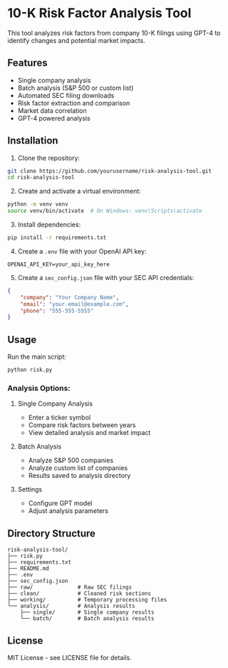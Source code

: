 # 10-K Risk Factor Analysis Tool

This tool analyzes risk factors from company 10-K filings using GPT-4 to identify changes and potential market impacts.

## Features

- Single company analysis
- Batch analysis (S&P 500 or custom list)
- Automated SEC filing downloads
- Risk factor extraction and comparison
- Market data correlation
- GPT-4 powered analysis

## Installation

1. Clone the repository:
```bash
git clone https://github.com/yourusername/risk-analysis-tool.git
cd risk-analysis-tool
```

2. Create and activate a virtual environment:
```bash
python -m venv venv
source venv/bin/activate  # On Windows: venv\Scripts\activate
```

3. Install dependencies:
```bash
pip install -r requirements.txt
```

4. Create a `.env` file with your OpenAI API key:
```plaintext
OPENAI_API_KEY=your_api_key_here
```

5. Create a `sec_config.json` file with your SEC API credentials:
```json
{
    "company": "Your Company Name",
    "email": "your.email@example.com",
    "phone": "555-555-5555"
}
```

## Usage

Run the main script:
```bash
python risk.py
```

### Analysis Options:

1. Single Company Analysis
   - Enter a ticker symbol
   - Compare risk factors between years
   - View detailed analysis and market impact

2. Batch Analysis
   - Analyze S&P 500 companies
   - Analyze custom list of companies
   - Results saved to analysis directory

3. Settings
   - Configure GPT model
   - Adjust analysis parameters

## Directory Structure

```
risk-analysis-tool/
├── risk.py
├── requirements.txt
├── README.md
├── .env
├── sec_config.json
├── raw/              # Raw SEC filings
├── clean/            # Cleaned risk sections
├── working/          # Temporary processing files
└── analysis/         # Analysis results
    ├── single/       # Single company results
    └── batch/        # Batch analysis results
```

## License

MIT License - see LICENSE file for details.